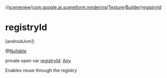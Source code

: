 //[sceneview](../../../../index.md)/[com.google.ar.sceneform.rendering](../../index.md)/[Texture](../index.md)/[Builder](index.md)/[registryId](registry-id.md)

# registryId

[androidJvm]\

@[Nullable](https://developer.android.com/reference/kotlin/androidx/annotation/Nullable.html)

private open var [registryId](registry-id.md): [Any](https://kotlinlang.org/api/latest/jvm/stdlib/kotlin/-any/index.html)

Enables reuse through the registry

